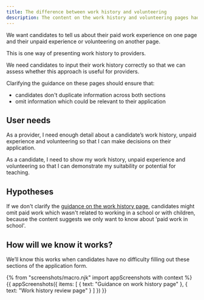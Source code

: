 ```yaml
---
title: The difference between work history and volunteering
description: The content on the work history and volunteering pages had conflicting information.
---
```

We want candidates to tell us about their paid work experience on one page and their unpaid experience or volunteering on another page.

This is one way of presenting work history to providers.

We need candidates to input their work history correctly so that we can assess whether this approach is useful for providers.

Clarifying the guidance on these pages should ensure that:

* candidates don't duplicate information across both sections
* omit information which could be relevant to their application

## User needs

As a provider, I need enough detail about a candidate’s work history, unpaid experience and volunteering so that I can make decisions on their application.

As a candidate, I need to show my work history, unpaid experience and volunteering so that I can demonstrate my suitability or potential for teaching.

## Hypotheses

If we don't clarify the [guidance on the work history page](http://localhost:8080/apply-for-teacher-training/work-history-and-volunteering#guidance-on-work-history-page), candidates might omit paid work which wasn't related to working in a school or with children, because the content suggests we only want to know about 'paid work in school'.

## How will we know it works?

 We’ll know this works when candidates have no difficulty filling out these sections of the application form.

{% from "screenshots/macro.njk" import appScreenshots with context %}
{{ appScreenshots({
  items: [
    { text: "Guidance on work history page" },
    { text: "Work history review page" }
  ]
}) }}
